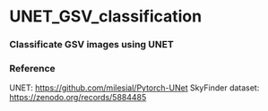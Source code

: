 # UNET_GSV_classification
### Classificate GSV images using UNET

### Reference
UNET: https://github.com/milesial/Pytorch-UNet
SkyFinder dataset: https://zenodo.org/records/5884485
